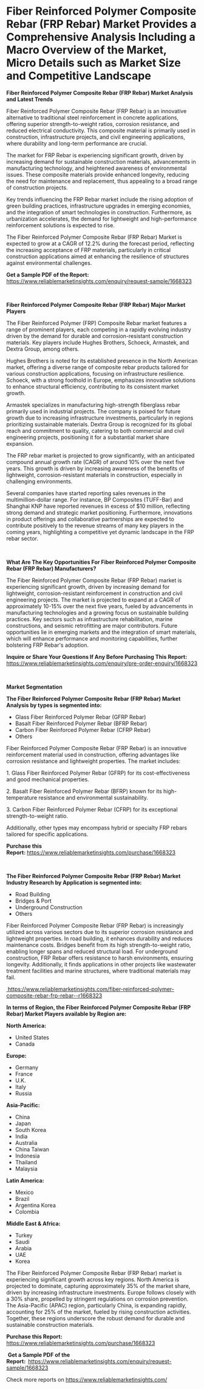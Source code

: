 <p><h1>Fiber Reinforced Polymer Composite Rebar (FRP Rebar) Market Provides a Comprehensive Analysis Including a Macro Overview of the Market, Micro Details such as Market Size and Competitive Landscape</h1></p><p><strong>Fiber Reinforced Polymer Composite Rebar (FRP Rebar) Market Analysis and Latest Trends</strong></p>
<p><p>Fiber Reinforced Polymer Composite Rebar (FRP Rebar) is an innovative alternative to traditional steel reinforcement in concrete applications, offering superior strength-to-weight ratios, corrosion resistance, and reduced electrical conductivity. This composite material is primarily used in construction, infrastructure projects, and civil engineering applications, where durability and long-term performance are crucial.</p><p>The market for FRP Rebar is experiencing significant growth, driven by increasing demand for sustainable construction materials, advancements in manufacturing technology, and heightened awareness of environmental issues. These composite materials provide enhanced longevity, reducing the need for maintenance and replacement, thus appealing to a broad range of construction projects.</p><p>Key trends influencing the FRP Rebar market include the rising adoption of green building practices, infrastructure upgrades in emerging economies, and the integration of smart technologies in construction. Furthermore, as urbanization accelerates, the demand for lightweight and high-performance reinforcement solutions is expected to rise.</p><p>The Fiber Reinforced Polymer Composite Rebar (FRP Rebar) Market is expected to grow at a CAGR of 12.2% during the forecast period, reflecting the increasing acceptance of FRP materials, particularly in critical construction applications aimed at enhancing the resilience of structures against environmental challenges.</p></p>
<p><strong>Get a Sample PDF of the Report:&nbsp;</strong> <a href="https://www.reliablemarketinsights.com/enquiry/request-sample/1668323?utm_campaign=3583&utm_medium=2&utm_source=Github&utm_content=ia&utm_term=02042025&utm_id=fiber-reinforced-polymer-composite-rebar-frp-rebar">https://www.reliablemarketinsights.com/enquiry/request-sample/1668323</a></p>
<p>&nbsp;</p>
<p><strong>Fiber Reinforced Polymer Composite Rebar (FRP Rebar) Major Market Players</strong></p>
<p><p>The Fiber Reinforced Polymer (FRP) Composite Rebar market features a range of prominent players, each competing in a rapidly evolving industry driven by the demand for durable and corrosion-resistant construction materials. Key players include Hughes Brothers, Schoeck, Armastek, and Dextra Group, among others. </p><p>Hughes Brothers is noted for its established presence in the North American market, offering a diverse range of composite rebar products tailored for various construction applications, focusing on infrastructure resilience. Schoeck, with a strong foothold in Europe, emphasizes innovative solutions to enhance structural efficiency, contributing to its consistent market growth.</p><p>Armastek specializes in manufacturing high-strength fiberglass rebar primarily used in industrial projects. The company is poised for future growth due to increasing infrastructure investments, particularly in regions prioritizing sustainable materials. Dextra Group is recognized for its global reach and commitment to quality, catering to both commercial and civil engineering projects, positioning it for a substantial market share expansion.</p><p>The FRP rebar market is projected to grow significantly, with an anticipated compound annual growth rate (CAGR) of around 10% over the next five years. This growth is driven by increasing awareness of the benefits of lightweight, corrosion-resistant materials in construction, especially in challenging environments.</p><p>Several companies have started reporting sales revenues in the multimillion-dollar range. For instance, BP Composites (TUFF-Bar) and Shanghai KNP have reported revenues in excess of $10 million, reflecting strong demand and strategic market positioning. Furthermore, innovations in product offerings and collaborative partnerships are expected to contribute positively to the revenue streams of many key players in the coming years, highlighting a competitive yet dynamic landscape in the FRP rebar sector.</p></p>
<p>&nbsp;</p>
<p><strong>What Are The Key Opportunities For Fiber Reinforced Polymer Composite Rebar (FRP Rebar) Manufacturers?</strong></p>
<p><p>The Fiber Reinforced Polymer Composite Rebar (FRP Rebar) market is experiencing significant growth, driven by increasing demand for lightweight, corrosion-resistant reinforcement in construction and civil engineering projects. The market is projected to expand at a CAGR of approximately 10-15% over the next five years, fueled by advancements in manufacturing technologies and a growing focus on sustainable building practices. Key sectors such as infrastructure rehabilitation, marine constructions, and seismic retrofitting are major contributors. Future opportunities lie in emerging markets and the integration of smart materials, which will enhance performance and monitoring capabilities, further bolstering FRP Rebar's adoption.</p></p>
<p><strong>Inquire or Share Your Questions If Any Before Purchasing This Report:</strong> <a href="https://www.reliablemarketinsights.com/enquiry/pre-order-enquiry/1668323?utm_campaign=3583&utm_medium=2&utm_source=Github&utm_content=ia&utm_term=02042025&utm_id=fiber-reinforced-polymer-composite-rebar-frp-rebar">https://www.reliablemarketinsights.com/enquiry/pre-order-enquiry/1668323</a></p>
<p>&nbsp;</p>
<p><strong>Market Segmentation</strong></p>
<p><strong>The Fiber Reinforced Polymer Composite Rebar (FRP Rebar) Market Analysis by types is segmented into:</strong></p>
<p><ul><li>Glass Fiber Reinforced Polymer Rebar (GFRP Rebar)</li><li>Basalt Fiber Reinforced Polymer Rebar (BFRP Rebar)</li><li>Carbon Fiber Reinforced Polymer Rebar (CFRP Rebar)</li><li>Others</li></ul></p>
<p><p>Fiber Reinforced Polymer Composite Rebar (FRP Rebar) is an innovative reinforcement material used in construction, offering advantages like corrosion resistance and lightweight properties. The market includes: </p><p>1. Glass Fiber Reinforced Polymer Rebar (GFRP) for its cost-effectiveness and good mechanical properties.</p><p>2. Basalt Fiber Reinforced Polymer Rebar (BFRP) known for its high-temperature resistance and environmental sustainability.</p><p>3. Carbon Fiber Reinforced Polymer Rebar (CFRP) for its exceptional strength-to-weight ratio. </p><p>Additionally, other types may encompass hybrid or specialty FRP rebars tailored for specific applications.</p></p>
<p><strong>Purchase this Report:&nbsp;</strong><a href="https://www.reliablemarketinsights.com/purchase/1668323?utm_campaign=3583&utm_medium=2&utm_source=Github&utm_content=ia&utm_term=02042025&utm_id=fiber-reinforced-polymer-composite-rebar-frp-rebar">https://www.reliablemarketinsights.com/purchase/1668323</a></p>
<p>&nbsp;</p>
<p><strong>The Fiber Reinforced Polymer Composite Rebar (FRP Rebar) Market Industry Research by Application is segmented into:</strong></p>
<p><ul><li>Road Building</li><li>Bridges & Port</li><li>Underground Construction</li><li>Others</li></ul></p>
<p><p>Fiber Reinforced Polymer Composite Rebar (FRP Rebar) is increasingly utilized across various sectors due to its superior corrosion resistance and lightweight properties. In road building, it enhances durability and reduces maintenance costs. Bridges benefit from its high strength-to-weight ratio, enabling longer spans and reduced structural load. For underground construction, FRP Rebar offers resistance to harsh environments, ensuring longevity. Additionally, it finds applications in other projects like wastewater treatment facilities and marine structures, where traditional materials may fail.</p></p>
<p><a href="https://www.reliablemarketinsights.com/fiber-reinforced-polymer-composite-rebar-frp-rebar--r1668323?utm_campaign=3583&utm_medium=2&utm_source=Github&utm_content=ia&utm_term=02042025&utm_id=fiber-reinforced-polymer-composite-rebar-frp-rebar">&nbsp;https://www.reliablemarketinsights.com/fiber-reinforced-polymer-composite-rebar-frp-rebar--r1668323</a></p>
<p><strong>In terms of Region, the Fiber Reinforced Polymer Composite Rebar (FRP Rebar) Market Players available by Region are:</strong></p>
<p>
    <p> <strong> North America: </strong>
        <ul>
            <li>United States</li>
            <li>Canada</li>
        </ul>
        </p> 
    <p> <strong> Europe: </strong>
        <ul>
            <li>Germany</li>
            <li>France</li>
            <li>U.K.</li>
            <li>Italy</li>
            <li>Russia</li>
        </ul>
        </p> 
    <p> <strong> Asia-Pacific: </strong>
        <ul>
            <li>China</li>
            <li>Japan</li>
            <li>South Korea</li>
            <li>India</li>
            <li>Australia</li>
            <li>China Taiwan</li>
            <li>Indonesia</li>
            <li>Thailand</li>
            <li>Malaysia</li>
        </ul>
        </p> 
    <p> <strong> Latin America: </strong>
        <ul>
            <li>Mexico</li>
            <li>Brazil</li>
            <li>Argentina Korea</li>
            <li>Colombia</li>
        </ul>
        </p> 
    <p> <strong> Middle East & Africa: </strong>
        <ul>
            <li>Turkey</li>
            <li>Saudi</li>
            <li>Arabia</li>
            <li>UAE</li>
            <li>Korea</li>
        </ul>
    </p>
    </p>
<p><p>The Fiber Reinforced Polymer Composite Rebar (FRP Rebar) market is experiencing significant growth across key regions. North America is projected to dominate, capturing approximately 35% of the market share, driven by increasing infrastructure investments. Europe follows closely with a 30% share, propelled by stringent regulations on corrosion prevention. The Asia-Pacific (APAC) region, particularly China, is expanding rapidly, accounting for 25% of the market, fueled by rising construction activities. Together, these regions underscore the robust demand for durable and sustainable construction materials.</p></p>
<p><strong>Purchase this Report: </strong><a href="https://www.reliablemarketinsights.com/purchase/1668323?utm_campaign=3583&utm_medium=2&utm_source=Github&utm_content=ia&utm_term=02042025&utm_id=fiber-reinforced-polymer-composite-rebar-frp-rebar">https://www.reliablemarketinsights.com/purchase/1668323</a></p>
<p>&nbsp;<strong>Get a Sample PDF of the Report:&nbsp;&nbsp;</strong><a href="https://www.reliablemarketinsights.com/enquiry/request-sample/1668323?utm_campaign=3583&utm_medium=2&utm_source=Github&utm_content=ia&utm_term=02042025&utm_id=fiber-reinforced-polymer-composite-rebar-frp-rebar">https://www.reliablemarketinsights.com/enquiry/request-sample/1668323</a></p>
<p><strong></strong></p>
<p>Check more reports on <a href="https://www.reliablemarketinsights.com/?utm_campaign=3583&utm_medium=2&utm_source=Github&utm_content=ia&utm_term=02042025&utm_id=fiber-reinforced-polymer-composite-rebar-frp-rebar">https://www.reliablemarketinsights.com/</a></p>